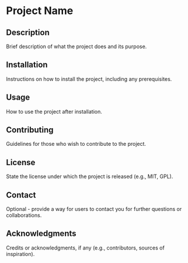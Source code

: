 # Project Name

## Description
Brief description of what the project does and its purpose.

## Installation
Instructions on how to install the project, including any prerequisites.

## Usage
How to use the project after installation.

## Contributing
Guidelines for those who wish to contribute to the project.

## License
State the license under which the project is released (e.g., MIT, GPL).

## Contact
Optional - provide a way for users to contact you for further questions or collaborations.

## Acknowledgments
Credits or acknowledgments, if any (e.g., contributors, sources of inspiration).
